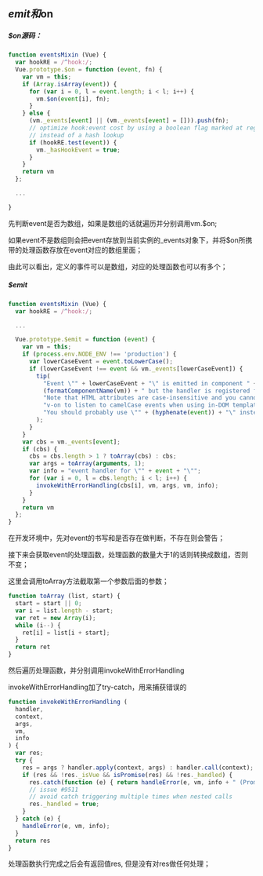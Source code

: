 ## $emit和$on

##### $on源码： 

```javascript
function eventsMixin (Vue) {
  var hookRE = /^hook:/;
  Vue.prototype.$on = function (event, fn) {
    var vm = this;
    if (Array.isArray(event)) {
      for (var i = 0, l = event.length; i < l; i++) {
        vm.$on(event[i], fn);
      }
    } else {
      (vm._events[event] || (vm._events[event] = [])).push(fn);
      // optimize hook:event cost by using a boolean flag marked at registration
      // instead of a hash lookup
      if (hookRE.test(event)) {
        vm._hasHookEvent = true;
      }
    }
    return vm
  };

  ...

}
```

先判断event是否为数组，如果是数组的话就遍历并分别调用vm.$on; 

如果event不是数组则会把event存放到当前实例的_events对象下，并将$on所携带的处理函数存放在event对应的数组里面；

由此可以看出，定义的事件可以是数组，对应的处理函数也可以有多个；


##### $emit

```javascript
function eventsMixin (Vue) {
  var hookRE = /^hook:/;

  ...

  Vue.prototype.$emit = function (event) {
    var vm = this;
    if (process.env.NODE_ENV !== 'production') {
      var lowerCaseEvent = event.toLowerCase();
      if (lowerCaseEvent !== event && vm._events[lowerCaseEvent]) {
        tip(
          "Event \"" + lowerCaseEvent + "\" is emitted in component " +
          (formatComponentName(vm)) + " but the handler is registered for \"" + event + "\". " +
          "Note that HTML attributes are case-insensitive and you cannot use " +
          "v-on to listen to camelCase events when using in-DOM templates. " +
          "You should probably use \"" + (hyphenate(event)) + "\" instead of \"" + event + "\"."
        );
      }
    }
    var cbs = vm._events[event];
    if (cbs) {
      cbs = cbs.length > 1 ? toArray(cbs) : cbs;
      var args = toArray(arguments, 1);
      var info = "event handler for \"" + event + "\"";
      for (var i = 0, l = cbs.length; i < l; i++) {
        invokeWithErrorHandling(cbs[i], vm, args, vm, info);
      }
    }
    return vm
  };
}
```

在开发环境中，先对event的书写和是否存在做判断，不存在则会警告；

接下来会获取event的处理函数，处理函数的数量大于1的话则转换成数组，否则不变；

这里会调用toArray方法截取第一个参数后面的参数；

```javascript
function toArray (list, start) {
  start = start || 0;
  var i = list.length - start;
  var ret = new Array(i);
  while (i--) {
    ret[i] = list[i + start];
  }
  return ret
}
```

然后遍历处理函数，并分别调用invokeWithErrorHandling

invokeWithErrorHandling加了try-catch，用来捕获错误的

```javascript
function invokeWithErrorHandling (
  handler,
  context,
  args,
  vm,
  info
) {
  var res;
  try {
    res = args ? handler.apply(context, args) : handler.call(context);
    if (res && !res._isVue && isPromise(res) && !res._handled) {
      res.catch(function (e) { return handleError(e, vm, info + " (Promise/async)"); });
      // issue #9511
      // avoid catch triggering multiple times when nested calls
      res._handled = true;
    }
  } catch (e) {
    handleError(e, vm, info);
  }
  return res
}
```

处理函数执行完成之后会有返回值res, 但是没有对res做任何处理；




